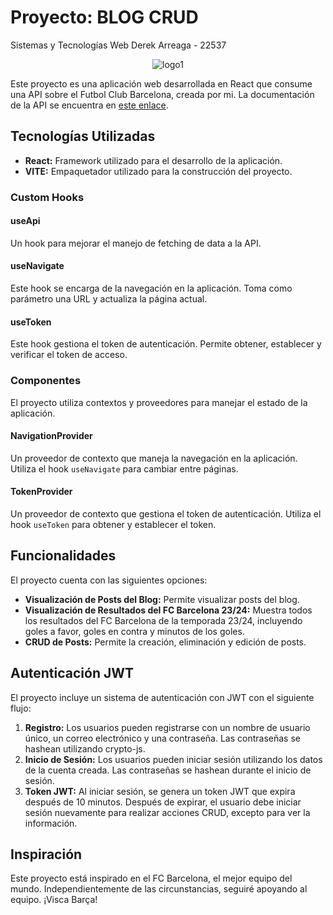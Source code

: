 # Proyecto: BLOG CRUD

Sistemas y Tecnologías Web
Derek Arreaga - 22537
<p align="center">
  <img src="https://github.com/FabianKel/lab6-web/assets/86095196/72d0cd41-4660-45e8-8b34-aa8793addeff" alt="logo1">
</p>



Este proyecto es una aplicación web desarrollada en React que consume una API sobre el Futbol Club Barcelona, creada por mi. La documentación de la API se encuentra en [este enlace](https://github.com/FabianKel/lab6-web/blob/main/README.md).

## Tecnologías Utilizadas

- **React:** Framework utilizado para el desarrollo de la aplicación.
- **VITE:** Empaquetador utilizado para la construcción del proyecto.

### Custom Hooks

#### useApi

Un hook para mejorar el manejo de fetching de data a la API.

#### useNavigate

Este hook se encarga de la navegación en la aplicación. Toma como parámetro una URL y actualiza la página actual.

#### useToken

Este hook gestiona el token de autenticación. Permite obtener, establecer y verificar el token de acceso.

### Componentes

El proyecto utiliza contextos y proveedores para manejar el estado de la aplicación.

#### NavigationProvider

Un proveedor de contexto que maneja la navegación en la aplicación. Utiliza el hook `useNavigate` para cambiar entre páginas.

#### TokenProvider

Un proveedor de contexto que gestiona el token de autenticación. Utiliza el hook `useToken` para obtener y establecer el token.

## Funcionalidades

El proyecto cuenta con las siguientes opciones:

- **Visualización de Posts del Blog:** Permite visualizar posts del blog.
- **Visualización de Resultados del FC Barcelona 23/24:** Muestra todos los resultados del FC Barcelona de la temporada 23/24, incluyendo goles a favor, goles en contra y minutos de los goles.
- **CRUD de Posts:** Permite la creación, eliminación y edición de posts.

## Autenticación JWT

El proyecto incluye un sistema de autenticación con JWT con el siguiente flujo:

1. **Registro:** Los usuarios pueden registrarse con un nombre de usuario único, un correo electrónico y una contraseña. Las contraseñas se hashean utilizando crypto-js.
2. **Inicio de Sesión:** Los usuarios pueden iniciar sesión utilizando los datos de la cuenta creada. Las contraseñas se hashean durante el inicio de sesión.
3. **Token JWT:** Al iniciar sesión, se genera un token JWT que expira después de 10 minutos. Después de expirar, el usuario debe iniciar sesión nuevamente para realizar acciones CRUD, excepto para ver la información.

## Inspiración

Este proyecto está inspirado en el FC Barcelona, el mejor equipo del mundo. Independientemente de las circunstancias, seguiré apoyando al equipo. ¡Visca Barça!

